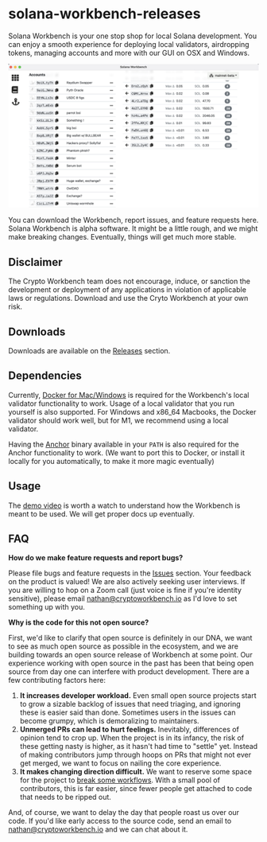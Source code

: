 # solana-workbench-releases

Solana Workbench is your one stop shop for local Solana development. You can enjoy a smooth experience for deploying local validators, airdropping tokens, managing accounts and more with our GUI on OSX and Windows.

![](https://github.com/workbenchapp/solana-workbench-releases/blob/main/solworkbench.png?s=200)

You can download the Workbench, report issues, and feature requests here. Solana Workbench is alpha software. It might be a little rough, and we might make breaking changes. Eventually, things will get much more stable.

## Disclaimer

The Crypto Workbench team does not encourage, induce, or sanction the development or deployment of any applications in violation of applicable laws or regulations. Download and use the Cryto Workbench at your own risk.

## Downloads

Downloads are available on the [Releases](https://github.com/workbenchapp/solana-workbench-releases/releases) section.

## Dependencies

Currently, [Docker for Mac/Windows](https://docker.com) is required for the Workbench's local validator functionality to work. Usage of a local validator that you run yourself is also supported. For Windows and x86_64 Macbooks, the Docker validator should work well, but for M1, we recommend using a local validator.

Having the [Anchor](https://github.com/project-serum/anchor) binary available in your `PATH` is also required for the Anchor functionality to work. (We want to port this to Docker, or install it locally for you automatically, to make it more magic eventually)

## Usage

The [demo video](https://www.youtube.com/watch?v=b0V0FcI-upo) is worth a watch to understand how the Workbench is meant to be used. We will get proper docs up eventually.

## FAQ

**How do we make feature requests and report bugs?**

Please file bugs and feature requests in the [Issues](https://github.com/workbenchapp/solana-workbench-releases/issues) section. Your feedback on the product is valued! We are also actively seeking user interviews. If you are willing to hop on a Zoom call (just voice is fine if you're identity sensitive), please email nathan@cryptoworkbench.io as I'd love to set something up with you.

**Why is the code for this not open source?**

First, we'd like to clarify that open source is definitely in our DNA, we want to see as much open source as possible in the ecosystem, and we are building towards an open source release of Workbench at some point. Our experience working with open source in the past has been that being open source from day one can interfere with product development. There are a few contributing factors here:

1. **It increases developer workload.** Even small open source projects start to grow a sizable backlog of issues that need triaging, and ignoring these is easier said than done. Sometimes users in the issues can become grumpy, which is demoralizing to maintainers.
2. **Unmerged PRs can lead to hurt feelings.** Inevitably, differences of opinion tend to crop up. When the project is in its infancy, the risk of these getting nasty is higher, as it hasn't had time to "settle" yet. Instead of making contributors jump through hoops on PRs that might not ever get merged, we want to focus on nailing the core experience.
3. **It makes changing direction difficult.** We want to reserve some space for the project to [break some workflows](https://xkcd.com/1172/). With a small pool of contributors, this is far easier, since fewer people get attached to code that needs to be ripped out.

And, of course, we want to delay the day that people roast us over our code. If you'd like early access to the source code, send an email to nathan@cryptoworkbench.io and we can chat about it.
